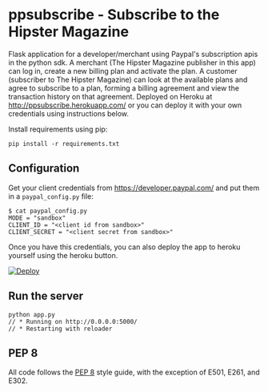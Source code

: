 ppsubscribe - Subscribe to the Hipster Magazine
===========

Flask application for a developer/merchant using Paypal's subscription apis in the python sdk. A merchant (The Hipster Magazine publisher in this app) can log in, create a new billing plan and activate the plan. A customer (subscriber to The Hipster Magazine) can look at the available plans and agree to subscribe to a plan, forming a billing agreement and view the transaction history on that agreement. Deployed on Heroku at http://ppsubscribe.herokuapp.com/ or you can deploy it with your own credentials using instructions below.

Install requirements using pip:

    pip install -r requirements.txt

## Configuration

Get your client credentials from https://developer.paypal.com/ and put them in a `paypal_config.py` file:

    $ cat paypal_config.py
    MODE = "sandbox"
    CLIENT_ID = "<client id from sandbox>"
    CLIENT_SECRET = "<client secret from sandbox>"

Once you have this credentials, you can also deploy the app to heroku yourself using the heroku button.

[![Deploy](https://www.herokucdn.com/deploy/button.png)](https://heroku.com/deploy)

## Run the server

    python app.py
    // * Running on http://0.0.0.0:5000/
    // * Restarting with reloader

PEP 8
-----

All code follows the [PEP 8](http://www.python.org/dev/peps/pep-0008/) style guide, with the exception of E501, E261, and E302.